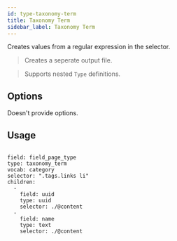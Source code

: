 ```yaml
---
id: type-taxonomy-term
title: Taxonomy Term
sidebar_label: Taxonomy Term
---
```


Creates values from a regular expression in the selector.

> Creates a seperate output file.

> Supports nested `Type` definitions.

## Options

Doesn't provide options.

## Usage

```

field: field_page_type
type: taxonomy_term
vocab: category
selector: ".tags.links li"
children:
  -
    field: uuid
    type: uuid
    selector: ./@content
  -
    field: name
    type: text
    selector: ./@content
```
